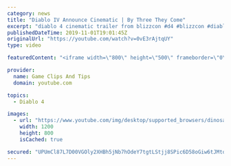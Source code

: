 ```yaml
---
category: news
title: "Diablo IV Announce Cinematic | By Three They Come"
excerpt: "diablo 4 cinematic trailer from blizzcon #d4 #blizzcon #diablo."
publishedDateTime: 2019-11-01T19:01:45Z
originalUrl: "https://youtube.com/watch?v=0vE3rAjtqUY"
type: video

featuredContent: "<iframe width=\"800\" height=\"500\" frameborder=\"0\" src=\"https://www.youtube.com/embed/0vE3rAjtqUY\" allow=\"accelerometer; autoplay; encrypted-media; gyroscope; picture-in-picture\" allowfullscreen></iframe>"

provider:
  name: Game Clips And Tips
  domain: youtube.com

topics:
  - Diablo 4

images:
  - url: "https://www.youtube.com/img/desktop/supported_browsers/dinosaur.png"
    width: 1200
    height: 800
    isCached: true

secured: "UPUmCl87L7D00VGOly2XHBh5jNb7hOdeY7tgtLStjj8SPic6D58oGiw6tJMtqd1QcwFhqlgzBD9JwOf008PmZDfX9W3jRS5yC4FEss+4sM9ZAs1oGQ3aysVMLbIbgAD8CCDpv45uhN5Oivom1ND1DVEz/TLjXx9YeL9jV3BVP+VY0b5Kwo4tHs+L2BRjY2s3O0cBOtZO7pHf8wQHR6QiyRVb6STnEQfzTcpRI9zH4Ud/O9BzE+/mrVfX2i2dW0+rOc/3mFRiUxla9SBkKM9rBJMNKLAdJAd+h56zU4OE8gEaOiimCWo6LyGOObXH1PTg05v269YfwyEEt7BGBV4Jhty7r4uIMV09k5zQbNbDDL91dvDAe7GBdgN/6CS/wYOWbnoQAjxCvUuIO95qqXfAQA==;OXoyKmuSKb8ws8UdxdxhdQ=="
---
```


